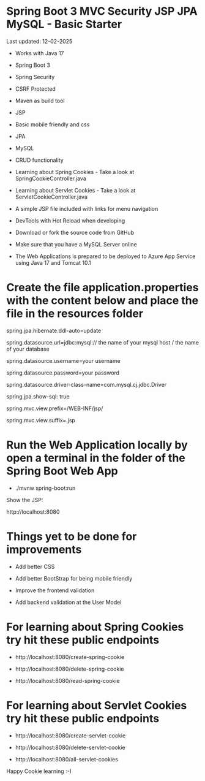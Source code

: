   # Spring Boot 3 MVC Security JSP JPA MySQL - Basic Starter

Last updated: 12-02-2025

- Works with Java 17

- Spring Boot 3

- Spring Security

- CSRF Protected

- Maven as build tool

- JSP

- Basic mobile friendly and css

- JPA

- MySQL

- CRUD functionality

- Learning about Spring Cookies - Take a look at SpringCookieController.java

- Learning about Servlet Cookies - Take a look at ServletCookieController.java

- A simple JSP file included with links for menu navigation

- DevTools with Hot Reload when developing 

- Download or fork the source code from GitHub

- Make sure that you have a MySQL Server online

- The Web Applications is prepared to be deployed to Azure App Service using Java 17 and Tomcat 10.1

# Create the file application.properties with the content below and place the file in the resources folder

spring.jpa.hibernate.ddl-auto=update

spring.datasource.url=jdbc:mysql:// the name of your mysql host / the name of your database

spring.datasource.username=your username 

spring.datasource.password=your password

spring.datasource.driver-class-name=com.mysql.cj.jdbc.Driver

spring.jpa.show-sql: true

spring.mvc.view.prefix=/WEB-INF/jsp/

spring.mvc.view.suffix=.jsp

# Run the Web Application locally by open a terminal in the folder of the Spring Boot Web App

- ./mvnw spring-boot:run 

Show the JSP:

http://localhost:8080

# Things yet to be done for improvements

- Add better CSS

- Add better BootStrap for being mobile friendly

- Improve the frontend validation

- Add backend validation at the User Model

# For learning about Spring Cookies try hit these public endpoints
 
- http://localhost:8080/create-spring-cookie

- http://localhost:8080/delete-spring-cookie

- http://localhost:8080/read-spring-cookie


# For learning about Servlet Cookies try hit these public endpoints

- http://localhost:8080/create-servlet-cookie

- http://localhost:8080/delete-servlet-cookie

- http://localhost:8080/all-servlet-cookies

Happy Cookie learning :-)



